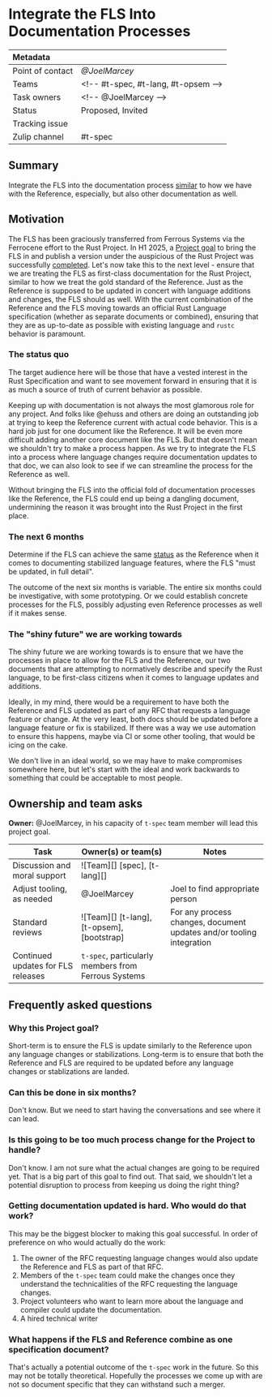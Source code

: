 # Integrate the FLS Into Documentation Processes

| Metadata         |                                                                                  |
|:-----------------|----------------------------------------------------------------------------------|
| Point of contact | *@JoelMarcey*                                                                    |
| Teams            | &lt;!-- #t-spec, #t-lang, #t-opsem --&gt;                                                  |
| Task owners      | &lt;!-- @JoelMarcey --&gt;                                                       |
| Status           | Proposed, Invited                                                                |
| Tracking issue   |                                                                                  |
| Zulip channel    | #t-spec                                                                          |

## Summary

Integrate the FLS into the documentation process [similar](https://rustc-dev-guide.rust-lang.org/stabilization_guide.html#documentation-prs) to how we have with the Reference, especially, but also other documentation as well.

## Motivation

The FLS has been graciously transferred from Ferrous Systems via the Ferrocene effort to the Rust Project. In H1 2025, a [Project goal](https://rust-lang.github.io/rust-project-goals/2025h1/spec-fls-publish.html) to bring the FLS in and publish a version under the auspicious of the Rust Project was successfully [completed](https://github.com/rust-lang/rust-project-goals/issues/265#issuecomment-3019529070). Let's now take this to the next level - ensure that we are treating the FLS as first-class documentation for the Rust Project, similar to how we treat the gold standard of the Reference. Just as the Reference is supposed to be updated in concert with language additions and changes, the FLS should as well. With the current combination of the Reference and the FLS moving towards an official Rust Language specification (whether as separate documents or combined), ensuring that they are as up-to-date as possible with existing language and `rustc` behavior is paramount.

### The status quo

The target audience here will be those that have a vested interest in the Rust Specification and want to see movement forward in ensuring that it is as much a source of truth of current behavior as possible.

Keeping up with documentation is not always the most glamorous role for any project. And folks like @ehuss and others are doing an outstanding job at trying to keep the Reference current with actual code behavior. This is a hard job just for one document like the Reference. It will be even more difficult adding another core document like the FLS. But that doesn't mean we shouldn't try to make a process happen. As we try to integrate the FLS into a process where language changes require documentation updates to that doc, we can also look to see if we can streamline the process for the Reference as well.

Without bringing the FLS into the official fold of documentation processes like the Reference, the FLS could end up being a dangling document, undermining the reason it was brought into the Rust Project in the first place.

### The next 6 months

Determine if the FLS can achieve the same [status](https://rustc-dev-guide.rust-lang.org/stabilization_guide.html#documentation-prs) as the Reference when it comes to documenting stabilized language features, where the FLS "must be updated, in full detail".

The outcome of the next six months is variable. The entire six months could be investigative, with some prototyping. Or we could establish concrete processes for the FLS, possibly adjusting even Reference processes as well if it makes sense.

### The "shiny future" we are working towards

The shiny future we are working towards is to ensure that we have the processes in place to allow for the FLS and the Reference, our two documents that are attempting to normatively describe and specify the Rust language, to be first-class citizens when it comes to language updates and additions.

Ideally, in my mind, there would be a requirement to have both the Reference and FLS updated as part of any RFC that requests a language feature or change. At the very least, both docs should be updated before a language feature or fix is stabilized. If there was a way we use automation to ensure this happens, maybe via CI or some other tooling, that would be icing on the cake.

We don't live in an ideal world, so we may have to make compromises somewhere here, but let's start with the ideal and work backwards to something that could be acceptable to most people.

## Ownership and team asks

**Owner:** @JoelMarcey, in his capacity of `t-spec` team member will lead this project goal.

| Task                               | Owner(s) or team(s)            | Notes                           |
|------------------------------------|--------------------------------|---------------------------------|
| Discussion and moral support       | ![Team][] [spec], [t-lang][]             |                                 |
| Adjust tooling, as needed          | @JoelMarcey                    | Joel to find appropriate person |
| Standard reviews                   | ![Team][] [t-lang],[t-opsem], [bootstrap]        | For any process changes, document updates and/or tooling integration     |
| Continued updates for FLS releases | `t-spec`, particularly members from Ferrous Systems                |                                 |

## Frequently asked questions

### Why this Project goal?

Short-term is to ensure the FLS is update similarly to the Reference upon any language changes or stabilizations. Long-term is to ensure that both the Reference and FLS are required to be updated before any language changes or stablizations are landed.

### Can this be done in six months?

Don't know. But we need to start having the conversations and see where it can lead.

### Is this going to be too much process change for the Project to handle?

Don't know. I am not sure what the actual changes are going to be required yet. That is a big part of this goal to find out. That said, we shouldn't let a potential disruption to process from keeping us doing the right thing?

### Getting documentation updated is hard. Who would do that work?

This may be the biggest blocker to making this goal successful. In order of preference on who would actually do the work:

1. The owner of the RFC requesting language changes would also update the Reference and FLS as part of that RFC.
2. Members of the `t-spec` team could make the changes once they understand the technicalities of the RFC requesting the language changes.
3. Project volunteers who want to learn more about the language and compiler could update the documentation.
4. A hired technical writer

### What happens if the FLS and Reference combine as one specification document?

That's actually a potential outcome of the `t-spec` work in the future. So this may not be totally theoretical. Hopefully the processes we come up with are not so document specific that they can withstand such a merger.